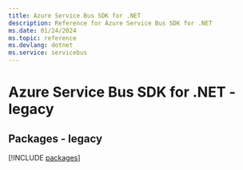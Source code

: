 ```yaml
---
title: Azure Service Bus SDK for .NET
description: Reference for Azure Service Bus SDK for .NET
ms.date: 01/24/2024
ms.topic: reference
ms.devlang: dotnet
ms.service: servicebus
---
```

# Azure Service Bus SDK for .NET - legacy
## Packages - legacy
[!INCLUDE [packages](service-bus-index.md)]